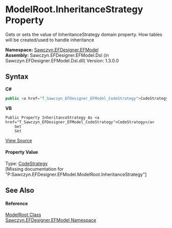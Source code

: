 # ModelRoot.InheritanceStrategy Property 
 

Gets or sets the value of InheritanceStrategy domain property. How tables will be created/used to handle inheritance

**Namespace:**&nbsp;<a href="N_Sawczyn_EFDesigner_EFModel">Sawczyn.EFDesigner.EFModel</a><br />**Assembly:**&nbsp;Sawczyn.EFDesigner.EFModel.Dsl (in Sawczyn.EFDesigner.EFModel.Dsl.dll) Version: 1.3.0.0

## Syntax

**C#**<br />
``` C#
public <a href="T_Sawczyn_EFDesigner_EFModel_CodeStrategy">CodeStrategy</a> InheritanceStrategy { get; set; }
```

**VB**<br />
``` VB
Public Property InheritanceStrategy As <a href="T_Sawczyn_EFDesigner_EFModel_CodeStrategy">CodeStrategy</a>
	Get
	Set
```

<a href="https://github.com/msawczyn/EFDesigner/tree/master/src/Dsl/GeneratedCode/DomainClasses.cs#L1502" title="View the source code">View Source</a><br />

#### Property Value
Type: <a href="T_Sawczyn_EFDesigner_EFModel_CodeStrategy">CodeStrategy</a><br />\[Missing <value> documentation for "P:Sawczyn.EFDesigner.EFModel.ModelRoot.InheritanceStrategy"\]

## See Also


#### Reference
<a href="T_Sawczyn_EFDesigner_EFModel_ModelRoot">ModelRoot Class</a><br /><a href="N_Sawczyn_EFDesigner_EFModel">Sawczyn.EFDesigner.EFModel Namespace</a><br />
